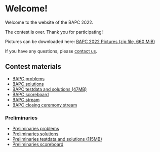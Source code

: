# Welcome!

Welcome to the website of the BAPC 2022.

The contest is over. Thank you for participating! 

Pictures can be downloaded here: [BAPC 2022 Pictures (zip file, 660 MiB)](https://gehack.nl/BAPC2022/Pictures.zip)

If you have any questions, please [contact us](/contact).

## Contest materials

- [BAPC problems](/bapc/problems.pdf)
- [BAPC solutions](/bapc/solutions.pdf)
- [BAPC testdata and solutions (47MB)](https://chipcie.wisv.ch/archive/2022/bapc/solutions.zip)
- [BAPC scoreboard](/bapc/scoreboard/)
- [BAPC stream](https://www.youtube.com/watch?v=GFHSwV8pFe0)
- [BAPC closing ceremony stream](https://www.youtube.com/watch?v=flna2TmINHc)

### Preliminaries

- [Preliminaries problems](/preliminaries/problems.pdf)
- [Preliminaries solutions](/preliminaries/solutions.pdf)
- [Preliminaries testdata and solutions (115MB)](https://chipcie.wisv.ch/archive/2022/dapc/solutions.zip)
- [Preliminaries scoreboard](/preliminaries/scoreboard/)
